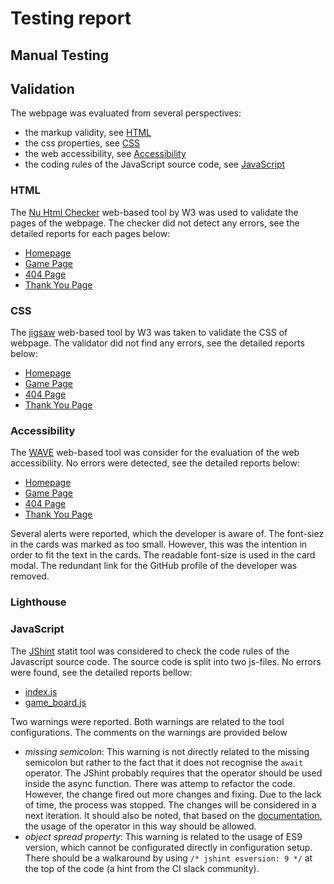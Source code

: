 # Testing report

## Manual Testing


## Validation
The webpage was evaluated from several perspectives:
- the markup validity, see [HTML](#html)
- the css properties, see [CSS](#css)
- the web accessibility, see [Accessibility](#accessibility)
- the coding rules of the JavaScript source code, see [JavaScript](#javascript)

### HTML 
The [Nu Html Checker](https://validator.w3.org/nu/) web-based tool by W3 was used to validate the pages of the webpage. The checker did not detect any errors, see the detailed reports for each pages below:
- [Homepage](https://validator.w3.org/nu/?doc=https%3A%2F%2Fbrodsa.github.io%2Fclimate-memory%2Findex.html)
- [Game Page](https://validator.w3.org/nu/?doc=https%3A%2F%2Fbrodsa.github.io%2Fclimate-memory%2Fgame.html)
- [404 Page](https://validator.w3.org/nu/?doc=https%3A%2F%2Fbrodsa.github.io%2Fclimate-memory%2F404.html)
- [Thank You Page](https://validator.w3.org/nu/?doc=https%3A%2F%2Fbrodsa.github.io%2Fclimate-memory%2Fthank_you.html)

### CSS
The [jigsaw](jigsaw.w3) web-based tool by W3 was taken to validate the CSS of webpage. The validator did not find any errors, see the detailed reports below:
- [Homepage](https://jigsaw.w3.org/css-validator/validator?uri=https%3A%2F%2Fbrodsa.github.io%2Fclimate-memory%2Findex.html&profile=css3svg&usermedium=all&warning=1&vextwarning=&lang=en)
- [Game Page](https://jigsaw.w3.org/css-validator/validator?uri=https%3A%2F%2Fbrodsa.github.io%2Fclimate-memory%2Fgame.html&profile=css3svg&usermedium=all&warning=1&vextwarning=&lang=en)
- [404 Page](https://jigsaw.w3.org/css-validator/validator?uri=https%3A%2F%2Fbrodsa.github.io%2Fclimate-memory%2F404.html&profile=css3svg&usermedium=all&warning=1&vextwarning=&lang=en)
- [Thank You Page](https://jigsaw.w3.org/css-validator/validator?uri=https%3A%2F%2Fbrodsa.github.io%2Fclimate-memory%2Fthank_you.html&profile=css3svg&usermedium=all&warning=1&vextwarning=&lang=en)

### Accessibility
The [WAVE](https://wave.webaim.org/) web-based tool was consider for the evaluation of the web accessibility. No errors were detected, see the detailed reports below:
- [Homepage](https://wave.webaim.org/report#/https://brodsa.github.io/climate-memory/)
- [Game Page](https://wave.webaim.org/report#/https://brodsa.github.io/climate-memory/game.html)
- [404 Page](https://wave.webaim.org/report#/https://brodsa.github.io/climate-memory/404.html)
- [Thank You Page](https://wave.webaim.org/report#/https://brodsa.github.io/climate-memory/thank_you.html)

Several alerts were reported, which the developer is aware of. The font-siez in the cards was marked as too small. However, this was the intention in order to fit the text in the cards. The readable font-size is used in the card modal. The redundant link for the GitHub profile of the developer was removed. 

### Lighthouse

### JavaScript
The [JShint](https://jshint.com/) statit tool was considered to check the code rules of the Javascript source code. The source code is split into two js-files. No errors were found, see the detailed reports bellow:
- [index.js](./assets/docs/validation/validation_js_index.png)
- [game_board.js](./assets/docs/validation/validation_js_game_board.png)

Two warnings were reported. Both warnings are related to the tool configurations. The comments on the warnings are provided below
- *missing semicolon*: This warning is not directly related to the missing semicolon but rather to the fact that it does not recognise the `await` operator. The JShint probably requires that the operator should be used inside the async function. There was attemp to refactor the code. However, the change fired out more changes and fixing. Due to the lack of time, the process was stopped. The changes will be considered in a next iteration. It should also be noted, that based on the [documentation](https://developer.mozilla.org/en-US/docs/Web/JavaScript/Reference/Operators/await), the usage of the operator in this way should be allowed.
- *object spread property*: This warning is related to the usage of ES9 version, which cannot be configurated directly in configuration setup. There should be a walkaround by using `/* jshint esversion: 9 */` at the top of the code (a hint from the CI slack community).